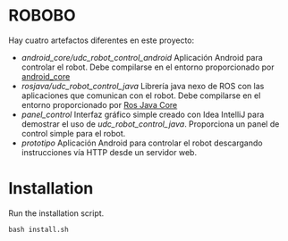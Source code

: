 ROBOBO
======


Hay cuatro artefactos diferentes en este proyecto:

* *android_core/udc_robot_control_android* Aplicación Android para controlar el robot. Debe compilarse en el entorno proporcionado por [android_core](http://wiki.ros.org/android_core "Wiki Ros.org")
* *rosjava/udc_robot_control_java* Librería java nexo de ROS con las aplicaciones que comunican con el robot. Debe compilarse en el entorno proporcionado por [Ros Java Core](http://wiki.ros.org/rosjava_core "Wiki Ros.org")
* *panel_control* Interfaz gráfico simple creado con Idea IntelliJ para demostrar el uso de *udc_robot_control_java*. Proporciona un panel de control simple para el robot.
* *prototipo* Aplicación Android para controlar el robot descargando instrucciones vía HTTP desde un servidor web.


Installation
============

Run the installation script.

    bash install.sh
